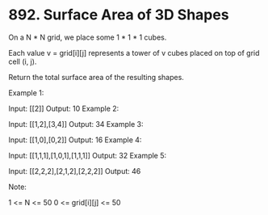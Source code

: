 # 892. Surface Area of 3D Shapes
On a N * N grid, we place some 1 * 1 * 1 cubes.

Each value v = grid[i][j] represents a tower of v cubes placed on top of grid cell (i, j).

Return the total surface area of the resulting shapes.

 

Example 1:

Input: [[2]]
Output: 10
Example 2:

Input: [[1,2],[3,4]]
Output: 34
Example 3:

Input: [[1,0],[0,2]]
Output: 16
Example 4:

Input: [[1,1,1],[1,0,1],[1,1,1]]
Output: 32
Example 5:

Input: [[2,2,2],[2,1,2],[2,2,2]]
Output: 46
 

Note:

1 <= N <= 50
0 <= grid[i][j] <= 50